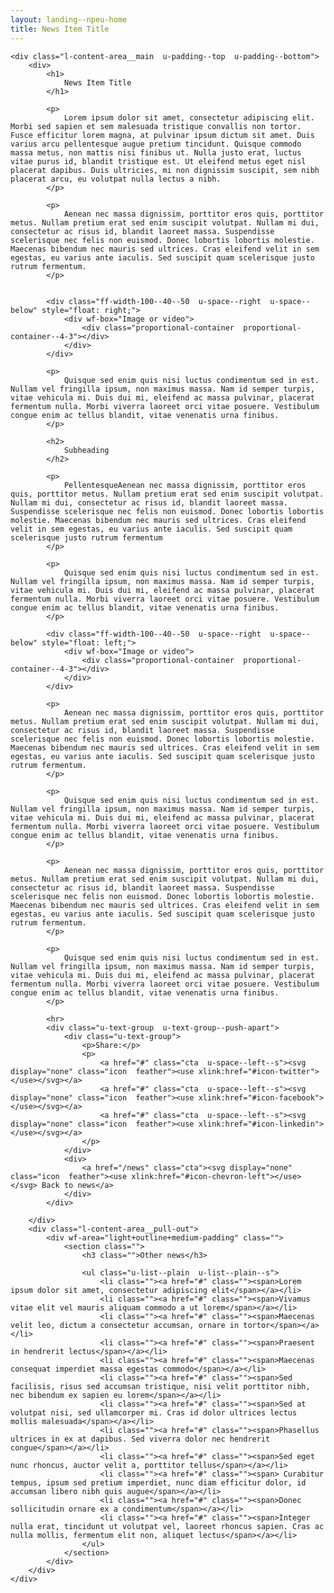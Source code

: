 ```yaml
---
layout: landing--npeu-home
title: News Item Title
---
```

<div wf-area="white+outline" class="l-content-area  l-content-area--has-pull-outs">

    <div class="l-content-area__main  u-padding--top  u-padding--bottom">
        <div>
            <h1>
                News Item Title
            </h1>
        
            <p>
                Lorem ipsum dolor sit amet, consectetur adipiscing elit. Morbi sed sapien et sem malesuada tristique convallis non tortor. Fusce efficitur lorem magna, at pulvinar ipsum dictum sit amet. Duis varius arcu pellentesque augue pretium tincidunt. Quisque commodo massa metus, non mattis nisi finibus ut. Nulla justo erat, luctus vitae purus id, blandit tristique est. Ut eleifend metus eget nisl placerat dapibus. Duis ultricies, mi non dignissim suscipit, sem nibh placerat arcu, eu volutpat nulla lectus a nibh.
            </p>

            <p>
                Aenean nec massa dignissim, porttitor eros quis, porttitor metus. Nullam pretium erat sed enim suscipit volutpat. Nullam mi dui, consectetur ac risus id, blandit laoreet massa. Suspendisse scelerisque nec felis non euismod. Donec lobortis lobortis molestie. Maecenas bibendum nec mauris sed ultrices. Cras eleifend velit in sem egestas, eu varius ante iaculis. Sed suscipit quam scelerisque justo rutrum fermentum.
            </p>
            

            <div class="ff-width-100--40--50  u-space--right  u-space--below" style="float: right;">
                <div wf-box="Image or video">
                    <div class="proportional-container  proportional-container--4-3"></div>
                </div>
            </div>
            
            <p>
                Quisque sed enim quis nisi luctus condimentum sed in est. Nullam vel fringilla ipsum, non maximus massa. Nam id semper turpis, vitae vehicula mi. Duis dui mi, eleifend ac massa pulvinar, placerat fermentum nulla. Morbi viverra laoreet orci vitae posuere. Vestibulum congue enim ac tellus blandit, vitae venenatis urna finibus.
            </p>
            
            <h2>
                Subheading
            </h2>

            <p>
                PellentesqueAenean nec massa dignissim, porttitor eros quis, porttitor metus. Nullam pretium erat sed enim suscipit volutpat. Nullam mi dui, consectetur ac risus id, blandit laoreet massa. Suspendisse scelerisque nec felis non euismod. Donec lobortis lobortis molestie. Maecenas bibendum nec mauris sed ultrices. Cras eleifend velit in sem egestas, eu varius ante iaculis. Sed suscipit quam scelerisque justo rutrum fermentum
            </p>

            <p>
                Quisque sed enim quis nisi luctus condimentum sed in est. Nullam vel fringilla ipsum, non maximus massa. Nam id semper turpis, vitae vehicula mi. Duis dui mi, eleifend ac massa pulvinar, placerat fermentum nulla. Morbi viverra laoreet orci vitae posuere. Vestibulum congue enim ac tellus blandit, vitae venenatis urna finibus.
            </p>

            <div class="ff-width-100--40--50  u-space--right  u-space--below" style="float: left;">
                <div wf-box="Image or video">
                    <div class="proportional-container  proportional-container--4-3"></div>
                </div>
            </div>

            <p>
                Aenean nec massa dignissim, porttitor eros quis, porttitor metus. Nullam pretium erat sed enim suscipit volutpat. Nullam mi dui, consectetur ac risus id, blandit laoreet massa. Suspendisse scelerisque nec felis non euismod. Donec lobortis lobortis molestie. Maecenas bibendum nec mauris sed ultrices. Cras eleifend velit in sem egestas, eu varius ante iaculis. Sed suscipit quam scelerisque justo rutrum fermentum.
            </p>
            
            <p>
                Quisque sed enim quis nisi luctus condimentum sed in est. Nullam vel fringilla ipsum, non maximus massa. Nam id semper turpis, vitae vehicula mi. Duis dui mi, eleifend ac massa pulvinar, placerat fermentum nulla. Morbi viverra laoreet orci vitae posuere. Vestibulum congue enim ac tellus blandit, vitae venenatis urna finibus.
            </p>

            <p>
                Aenean nec massa dignissim, porttitor eros quis, porttitor metus. Nullam pretium erat sed enim suscipit volutpat. Nullam mi dui, consectetur ac risus id, blandit laoreet massa. Suspendisse scelerisque nec felis non euismod. Donec lobortis lobortis molestie. Maecenas bibendum nec mauris sed ultrices. Cras eleifend velit in sem egestas, eu varius ante iaculis. Sed suscipit quam scelerisque justo rutrum fermentum.
            </p>
            
            <p>
                Quisque sed enim quis nisi luctus condimentum sed in est. Nullam vel fringilla ipsum, non maximus massa. Nam id semper turpis, vitae vehicula mi. Duis dui mi, eleifend ac massa pulvinar, placerat fermentum nulla. Morbi viverra laoreet orci vitae posuere. Vestibulum congue enim ac tellus blandit, vitae venenatis urna finibus.
            </p>
            
            <hr>
            <div class="u-text-group  u-text-group--push-apart">
                <div class="u-text-group">
                    <p>Share:</p>
                    <p>
                        <a href="#" class="cta  u-space--left--s"><svg display="none" class="icon  feather"><use xlink:href="#icon-twitter"></use></svg></a>
                        <a href="#" class="cta  u-space--left--s"><svg display="none" class="icon  feather"><use xlink:href="#icon-facebook"></use></svg></a>
                        <a href="#" class="cta  u-space--left--s"><svg display="none" class="icon  feather"><use xlink:href="#icon-linkedin"></use></svg></a>
                    </p>
                </div>
                <div>
                    <a href="/news" class="cta"><svg display="none" class="icon  feather"><use xlink:href="#icon-chevron-left"></use></svg> Back to news</a>
                </div>
            </div>
            
        </div>
        <div class="l-content-area__pull-out">
            <div wf-area="light+outline+medium-padding" class="">
                <section class="">
                    <h3 class="">Other news</h3>
                    
                    <ul class="u-list--plain  u-list--plain--s">
                        <li class=""><a href="#" class=""><span>Lorem ipsum dolor sit amet, consectetur adipiscing elit</span></a></li>
                        <li class=""><a href="#" class=""><span>Vivamus vitae elit vel mauris aliquam commodo a ut lorem</span></a></li>
                        <li class=""><a href="#" class=""><span>Maecenas velit leo, dictum a consectetur accumsan, ornare in tortor</span></a></li>
                        <li class=""><a href="#" class=""><span>Praesent in hendrerit lectus</span></a></li>
                        <li class=""><a href="#" class=""><span>Maecenas consequat imperdiet massa egestas commodo</span></a></li>
                        <li class=""><a href="#" class=""><span>Sed facilisis, risus sed accumsan tristique, nisi velit porttitor nibh, nec bibendum ex sapien eu lorem</span></a></li>
                        <li class=""><a href="#" class=""><span>Sed at volutpat nisi, sed ullamcorper mi. Cras id dolor ultrices lectus mollis malesuada</span></a></li>
                        <li class=""><a href="#" class=""><span>Phasellus ultrices in ex at dapibus. Sed viverra dolor nec hendrerit congue</span></a></li>
                        <li class=""><a href="#" class=""><span>Sed eget nunc rhoncus, auctor velit a, porttitor tellus</span></a></li>
                        <li class=""><a href="#" class=""><span> Curabitur tempus, ipsum sed pretium imperdiet, nunc diam efficitur dolor, id accumsan libero nibh quis augue</span></a></li>
                        <li class=""><a href="#" class=""><span>Donec sollicitudin ornare ex a condimentum</span></a></li>
                        <li class=""><a href="#" class=""><span>Integer nulla erat, tincidunt ut volutpat vel, laoreet rhoncus sapien. Cras ac nulla mollis, fermentum elit non, aliquet lectus</span></a></li>
                    </ul>
                </section>
            </div>
        </div>
    </div>
    
</div>